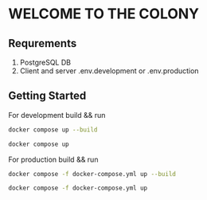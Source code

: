 # WELCOME TO THE COLONY

## Requrements
1. PostgreSQL DB
2. Client and server .env.development or .env.production

## Getting Started

For development build && run

```bash
docker compose up --build
```

```bash
docker compose up
```

For production build && run

```bash
docker compose -f docker-compose.yml up --build
```

```bash
docker compose -f docker-compose.yml up
```

